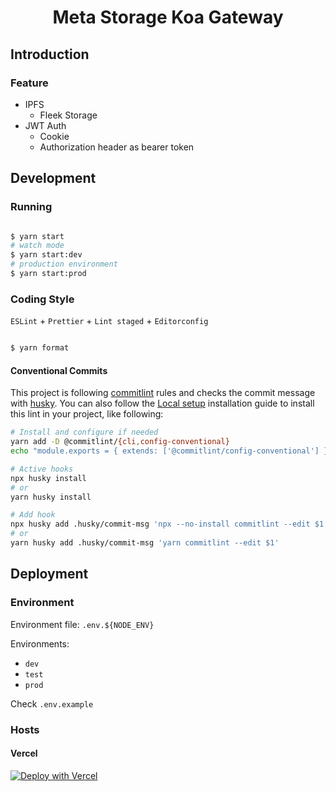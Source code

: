<h1 align="center">Meta Storage Koa Gateway</h1>

## Introduction

### Feature

- IPFS
  - Fleek Storage
- JWT Auth
  - Cookie
  - Authorization header as bearer token

## Development

### Running

```bash

$ yarn start
# watch mode
$ yarn start:dev
# production environment
$ yarn start:prod

```

### Coding Style

`ESLint` + `Prettier` + `Lint staged` + `Editorconfig`

```bash

$ yarn format

```

#### Conventional Commits

This project is following [commitlint](https://github.com/conventional-changelog/commitlint) rules and checks the commit message with [husky](https://typicode.github.io/husky/#/?id=features). You can also follow the [Local setup](https://commitlint.js.org/#/guides-local-setup) installation guide to install this lint in your project, like following:

```bash
# Install and configure if needed
yarn add -D @commitlint/{cli,config-conventional}
echo "module.exports = { extends: ['@commitlint/config-conventional'] };" > commitlint.config.js

# Active hooks
npx husky install
# or
yarn husky install

# Add hook
npx husky add .husky/commit-msg 'npx --no-install commitlint --edit $1'
# or
yarn husky add .husky/commit-msg 'yarn commitlint --edit $1'
```

## Deployment

### Environment

Environment file: `.env.${NODE_ENV}`

Environments:

- `dev`
- `test`
- `prod`

Check `.env.example`

### Hosts

#### Vercel

[![Deploy with Vercel](https://vercel.com/button)](https://vercel.com/new/clone?repository-url=https%3A%2F%2Fgithub.com%2Fwillyandor%2Fmeta-storage-koa-gateway%2Ftree%2Ffleek-storage&env=FLEEK_STORAGE_API_KEY,FLEEK_STORAGE_API_SECRET,JWT_PUBLIC_KEY&envDescription=API%20Keys&envLink=https%3A%2F%2Fgithub.com%2Fwillyandor%2Fmeta-storage-koa-gateway%2Fblob%2Ffleek-storage%2F.env.example&demo-title=Simple%20Fleek%20Storage%20Gateway&demo-description=A%20fleek-storage%20based%20file%20uploader%20gateway%20example&demo-url=https%3A%2F%2Fmeta-storage-koa-gateway-3jsfahf95-meta-summer.vercel.app%2F&skippable-integrations=1)
